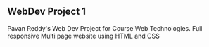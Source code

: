 ## WebDev Project 1
Pavan Reddy's Web Dev Project for Course Web Technologies.
Full responsive Multi page website using HTML and CSS

